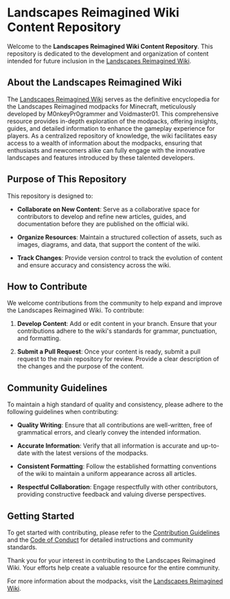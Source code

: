 # Landscapes Reimagined Wiki Content Repository

Welcome to the **Landscapes Reimagined Wiki Content Repository**. This repository is dedicated to the development and organization of content intended for future inclusion in the [Landscapes Reimagined Wiki](https://landscapesreimagined.wiki.gg/wiki/Landscapes_Reimagined_Wiki).

## About the Landscapes Reimagined Wiki

The [Landscapes Reimagined Wiki](https://landscapesreimagined.wiki.gg/wiki/Landscapes_Reimagined_Wiki) serves as the definitive encyclopedia for the Landscapes Reimagined modpacks for Minecraft, meticulously developed by M0nkeyPr0grammer and Voidmaster01. This comprehensive resource provides in-depth exploration of the modpacks, offering insights, guides, and detailed information to enhance the gameplay experience for players. As a centralized repository of knowledge, the wiki facilitates easy access to a wealth of information about the modpacks, ensuring that enthusiasts and newcomers alike can fully engage with the innovative landscapes and features introduced by these talented developers.

## Purpose of This Repository

This repository is designed to:

- **Collaborate on New Content**: Serve as a collaborative space for contributors to develop and refine new articles, guides, and documentation before they are published on the official wiki.

- **Organize Resources**: Maintain a structured collection of assets, such as images, diagrams, and data, that support the content of the wiki.

- **Track Changes**: Provide version control to track the evolution of content and ensure accuracy and consistency across the wiki.

## How to Contribute

We welcome contributions from the community to help expand and improve the Landscapes Reimagined Wiki. To contribute:

1. **Develop Content**: Add or edit content in your branch. Ensure that your contributions adhere to the wiki's standards for grammar, punctuation, and formatting.

2. **Submit a Pull Request**: Once your content is ready, submit a pull request to the main repository for review. Provide a clear description of the changes and the purpose of the content.

## Community Guidelines

To maintain a high standard of quality and consistency, please adhere to the following guidelines when contributing:

- **Quality Writing**: Ensure that all contributions are well-written, free of grammatical errors, and clearly convey the intended information.

- **Accurate Information**: Verify that all information is accurate and up-to-date with the latest versions of the modpacks.

- **Consistent Formatting**: Follow the established formatting conventions of the wiki to maintain a uniform appearance across all articles.

- **Respectful Collaboration**: Engage respectfully with other contributors, providing constructive feedback and valuing diverse perspectives.

## Getting Started

To get started with contributing, please refer to the [Contribution Guidelines](CONTRIBUTING.md) and the [Code of Conduct](CODE_OF_CONDUCT.md) for detailed instructions and community standards.

Thank you for your interest in contributing to the Landscapes Reimagined Wiki. Your efforts help create a valuable resource for the entire community.

For more information about the modpacks, visit the [Landscapes Reimagined Wiki](https://landscapesreimagined.wiki.gg/wiki/Landscapes_Reimagined_Wiki).

